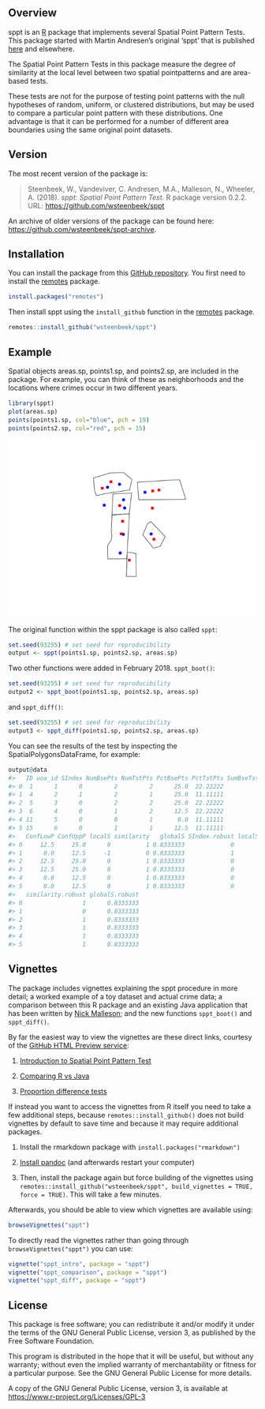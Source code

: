 
<!-- README.md is generated from README.Rmd. Please edit that file -->

## Overview

sppt is an [R](https://www.r-project.org) package that implements
several Spatial Point Pattern Tests. This package started with Martin
Andresen’s original ‘sppt’ that is published
[here](http://jrc.sagepub.com/content/48/1/58) and elsewhere.

The Spatial Point Pattern Tests in this package measure the degree of
similarity at the local level between two spatial pointpatterns and are
area-based tests.

These tests are not for the purpose of testing point patterns with the
null hypotheses of random, uniform, or clustered distributions, but may
be used to compare a particular point pattern with these distributions.
One advantage is that it can be performed for a number of different area
boundaries using the same original point datasets.

## Version

The most recent version of the package is:

> Steenbeek, W., Vandeviver, C. Andresen, M.A., Malleson, N., Wheeler,
> A. (2018). *sppt: Spatial Point Pattern Test*. R package version
> 0.2.2. URL: <https://github.com/wsteenbeek/sppt>

An archive of older versions of the package can be found here:
<https://github.com/wsteenbeek/sppt-archive>.

## Installation

You can install the package from this [GitHub
repository](https://github.com/wsteenbeek/sppt). You first need to
install the [remotes](https://CRAN.R-project.org/package=remotes)
package.

``` r
install.packages("remotes")
```

Then install sppt using the `install_github` function in the
[remotes](https://CRAN.R-project.org/package=remotes) package.

``` r
remotes::install_github("wsteenbeek/sppt")
```

## Example

Spatial objects areas.sp, points1.sp, and points2.sp, are included in
the package. For example, you can think of these as neighborhoods and
the locations where crimes occur in two different years.

``` r
library(sppt)
plot(areas.sp)
points(points1.sp, col="blue", pch = 19)
points(points2.sp, col="red", pch = 15)
```

![](man/figures/README-unnamed-chunk-4-1.png)<!-- -->

The original function within the sppt package is also called `sppt`:

``` r
set.seed(93255) # set seed for reproducibility
output <- sppt(points1.sp, points2.sp, areas.sp)
```

Two other functions were added in February 2018. `sppt_boot()`:

``` r
set.seed(93255) # set seed for reproducibility
output2 <- sppt_boot(points1.sp, points2.sp, areas.sp)
```

and `sppt_diff()`:

``` r
set.seed(93255) # set seed for reproducibility
output3 <- sppt_diff(points1.sp, points2.sp, areas.sp)
```

You can see the results of the test by inspecting the
SpatialPolygonsDataFrame, for example:

``` r
output@data
#>   ID uoa_id SIndex NumBsePts NumTstPts PctBsePts PctTstPts SumBseTstPts
#> 0  1      1      0         2         2      25.0  22.22222            4
#> 1  4      2      1         2         1      25.0  11.11111            3
#> 2  5      3      0         2         2      25.0  22.22222            4
#> 3  6      4      0         1         2      12.5  22.22222            3
#> 4 11      5      0         0         1       0.0  11.11111            1
#> 5 15      6      0         1         1      12.5  11.11111            2
#>   ConfLowP ConfUppP localS similarity   globalS SIndex.robust localS.robust
#> 0     12.5     25.0      0          1 0.8333333             0             0
#> 1      0.0     12.5     -1          0 0.8333333             1            -1
#> 2     12.5     25.0      0          1 0.8333333             0             0
#> 3     12.5     25.0      0          1 0.8333333             0             0
#> 4      0.0     12.5      0          1 0.8333333             0             0
#> 5      0.0     12.5      0          1 0.8333333             0             0
#>   similarity.robust globalS.robust
#> 0                 1      0.8333333
#> 1                 0      0.8333333
#> 2                 1      0.8333333
#> 3                 1      0.8333333
#> 4                 1      0.8333333
#> 5                 1      0.8333333
```

## Vignettes

The package includes vignettes explaining the sppt procedure in more
detail; a worked example of a toy dataset and actual crime data; a
comparison between this R package and an existing Java application that
has been written by [Nick Malleson](http://nickmalleson.co.uk/); and the
new functions `sppt_boot()` and `sppt_diff()`.

By far the easiest way to view the vignettes are these direct links,
courtesy of the [GitHub HTML Preview
service](http://htmlpreview.github.io/):

1.  [Introduction to Spatial Point Pattern
    Test](http://htmlpreview.github.io/?https://github.com/wsteenbeek/sppt/blob/master/doc/sppt_intro.html)

2.  [Comparing R vs
    Java](http://htmlpreview.github.io/?https://github.com/wsteenbeek/sppt/blob/master/doc/sppt_comparison.html)

3.  [Proportion difference
    tests](http://htmlpreview.github.io/?https://github.com/wsteenbeek/sppt/blob/master/doc/sppt_diff.html)

If instead you want to access the vignettes from R itself you need to
take a few additional steps, because `remotes::install_github()` does
not build vignettes by default to save time and because it may require
additional packages.

1.  Install the rmarkdown package with `install.packages("rmarkdown")`

2.  [Install pandoc](http://johnmacfarlane.net/pandoc/installing.html)
    (and afterwards restart your computer)

3.  Then, install the package again but force building of the vignettes
    using `remotes::install_github("wsteenbeek/sppt", build_vignettes =
    TRUE, force = TRUE)`. This will take a few minutes.

Afterwards, you should be able to view which vignettes are available
using:

``` r
browseVignettes("sppt")
```

To directly read the vignettes rather than going through
`browseVignettes("sppt")` you can use:

``` r
vignette("sppt_intro", package = "sppt")
vignette("sppt_comparison", package = "sppt")
vignette("sppt_diff", package = "sppt")
```

## License

This package is free software; you can redistribute it and/or modify it
under the terms of the GNU General Public License, version 3, as
published by the Free Software Foundation.

This program is distributed in the hope that it will be useful, but
without any warranty; without even the implied warranty of
merchantability or fitness for a particular purpose. See the GNU General
Public License for more details.

A copy of the GNU General Public License, version 3, is available at
<https://www.r-project.org/Licenses/GPL-3>
